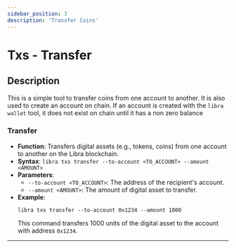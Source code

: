 ```yaml
---
sidebar_position: 3
description: 'Transfer Coins'
---
```


# Txs - Transfer



## Description
This is a simple tool to transfer coins from one account to another. It is also used to create an account on chain. If an account is created with the `libra wallet` tool, it does not exist on chain until it has a non zero balance


### Transfer 
- **Function**: Transfers digital assets (e.g., tokens, coins) from one account to another on the Libra blockchain.
- **Syntax**: `libra txs transfer --to-account <TO_ACCOUNT> --amount <AMOUNT>`
- **Parameters**:
  - `--to-account <TO_ACCOUNT>`: The address of the recipient's account.
  - `--amount <AMOUNT>`: The amount of digital asset to transfer.
- **Example**:
  ```
  libra txs transfer --to-account 0x1234 --amount 1000
  ```
  This command transfers 1000 units of the digital asset to the account with address `0x1234`.

---
